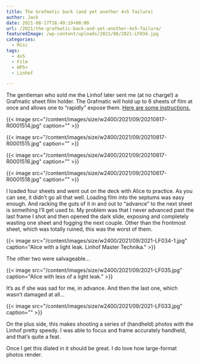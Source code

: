 ```yaml
---
title: The Grafmatic back (and yet another 4×5 failure)
author: Jack
date: 2021-08-17T16:49:19+00:00
url: /2021/the-grafmatic-back-and-yet-another-4x5-failure/
featuredImage: /wp-content/uploads/2021/08/2021-LF034.jpg
categories:
  - Misc
tags:
  - 4x5
  - Film
  - HP5+
  - Linhof

---
```



The gentleman who sold me the Linhof later sent me (at no charge!) a Grafmatic sheet film holder. The Grafmatic will hold up to 6 sheets of film at once and allows one to “rapidly” expose them. [Here are some instructions.][1]

{{< image src="/content/images/size/w2400/2021/09/20210817-R0001514.jpg" caption="" >}}


{{< image src="/content/images/size/w2400/2021/09/20210817-R0001515.jpg" caption="" >}}


{{< image src="/content/images/size/w2400/2021/09/20210817-R0001516.jpg" caption="" >}}

{{< image src="/content/images/size/w2400/2021/09/20210817-R0001518.jpg" caption="" >}}


I loaded four sheets and went out on the deck with Alice to practice. As you can see, it didn’t go all that well. Loading film into the septums was easy enough. And racking the guts of it in and out to “advance” to the next sheet is something I’ll get used to. My problem was that I never advanced past the last frame I shot and then opened the dark slide, exposing and completely wasting one sheet and fogging the next couple. Other than the frontmost sheet, which was totally ruined, this was the worst of them.

{{< image src="/content/images/size/w2400/2021/09/2021-LF034-1.jpg" caption="Alice with a light leak. Linhof Master Technika." >}}

The other two were salvageable…

{{< image src="/content/images/size/w2400/2021/09/2021-LF035.jpg" caption="Alice with less of a light leak." >}}



It’s as if she was sad for me, in advance. And then the last one, which wasn’t damaged at all…

{{< image src="/content/images/size/w2400/2021/09/2021-LF033.jpg" caption="" >}}



On the plus side, this makes shooting a series of (handheld) photos with the Linhof pretty speedy. I was able to focus and frame accurately handheld, and that’s quite a feat.

Once I get this dialed in it should be great. I do love how large-format photos render.

 [1]: https://www.graflex.org/speed-graphic/grafmatic/